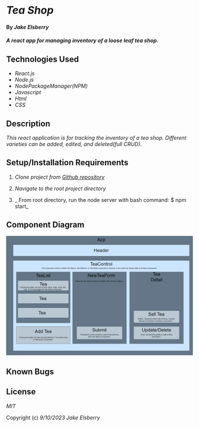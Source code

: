 # _Tea Shop_

#### By _**Jake Elsberry**_

#### _A react app for managing inventory of a loose leaf  tea shop._

## Technologies Used

* _React.js_
* _Node.js_
* _NodePackageManager(NPM)_
* _Javascript_
* _Html_
* _CSS_

## Description

_This react application is for tracking the inventory of a tea shop. Different varieties can be added, edited, and deleted(full CRUD)._

## Setup/Installation Requirements

1.  _Clone project from [Github repository](https://github.com/Schmelzberry/TeaShop)_

2. _Navigate to the root project directory_

3.  _ From root directory, run the node server with bash command: $ npm start_

## Component Diagram

![Component Diagram](src/img/Tea.png "Component Diagram")

## Known Bugs


## License

_MIT_

Copyright (c) _9/10/2023_ _Jake Elsberry_